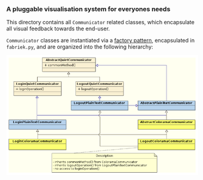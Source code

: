 ### A pluggable visualisation system for everyones needs

This directory contains all `Communicator` related classes, which encapsulate all visual feedback towards the end-user.

`Communicator` classes are instantiated via a [factory pattern](https://en.wikipedia.org/wiki/Abstract_factory_pattern), encapsulated in `fabriek.py`, and are organized into the following hierarchy:

![cd_communicator](../doc/diagrams/cd_communicator.png)

